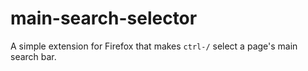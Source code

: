 # main-search-selector

A simple extension for Firefox that makes `ctrl-/` select a page's main search bar.
